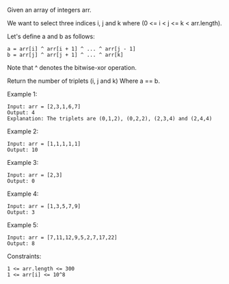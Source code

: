 Given an array of integers arr.

We want to select three indices i, j and k where (0 <= i < j <= k < arr.length).

Let's define a and b as follows:

    a = arr[i] ^ arr[i + 1] ^ ... ^ arr[j - 1]
    b = arr[j] ^ arr[j + 1] ^ ... ^ arr[k]
Note that ^ denotes the bitwise-xor operation.

Return the number of triplets (i, j and k) Where a == b.

 

Example 1:

    Input: arr = [2,3,1,6,7]
    Output: 4
    Explanation: The triplets are (0,1,2), (0,2,2), (2,3,4) and (2,4,4)
Example 2:

    Input: arr = [1,1,1,1,1]
    Output: 10
Example 3:

    Input: arr = [2,3]
    Output: 0
Example 4:

    Input: arr = [1,3,5,7,9]
    Output: 3
Example 5:

    Input: arr = [7,11,12,9,5,2,7,17,22]
    Output: 8
 

Constraints:

    1 <= arr.length <= 300
    1 <= arr[i] <= 10^8